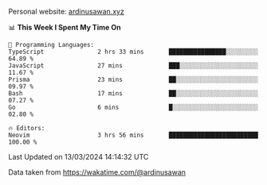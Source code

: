 Personal website: [ardinusawan.xyz](https://ardinusawan.xyz)

<!--START_SECTION:waka-->
📊 **This Week I Spent My Time On** 

```text
💬 Programming Languages: 
TypeScript               2 hrs 33 mins       ████████████████░░░░░░░░░   64.89 % 
JavaScript               27 mins             ███░░░░░░░░░░░░░░░░░░░░░░   11.67 % 
Prisma                   23 mins             ██░░░░░░░░░░░░░░░░░░░░░░░   09.97 % 
Bash                     17 mins             ██░░░░░░░░░░░░░░░░░░░░░░░   07.27 % 
Go                       6 mins              █░░░░░░░░░░░░░░░░░░░░░░░░   02.80 % 

🔥 Editors: 
Neovim                   3 hrs 56 mins       █████████████████████████   100.00 % 
```


 Last Updated on 13/03/2024 14:14:32 UTC
<!--END_SECTION:waka-->
Data taken from https://wakatime.com/@ardinusawan
